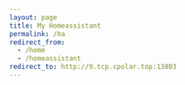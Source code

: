 ```yaml
---
layout: page
title: My Homeassistant
permalink: /ha
redirect_from:
  - /home
  - /homeassistant
redirect_to: http://9.tcp.cpolar.top:13803
---
```

